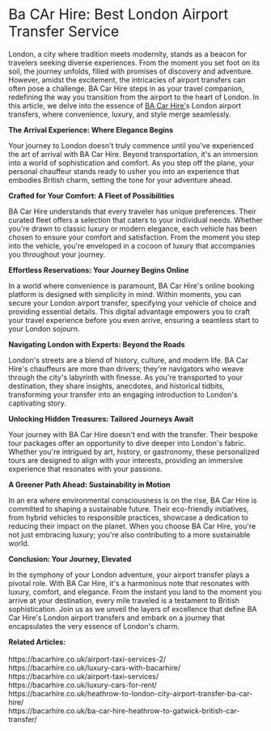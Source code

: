 <p>&nbsp;</p>
<h1><span style="font-weight: 400;">Ba CAr Hire: Best London Airport Transfer Service</span></h1>
<p><span style="font-weight: 400;">London, a city where tradition meets modernity, stands as a beacon for travelers seeking diverse experiences. From the moment you set foot on its soil, the journey unfolds, filled with promises of discovery and adventure. However, amidst the excitement, the intricacies of airport transfers can often pose a challenge. BA Car Hire steps in as your travel companion, redefining the way you transition from the airport to the heart of London. In this article, we delve into the essence of <a href="https://bacarhire.co.uk/">BA Car Hire'</a>s London airport transfers, where convenience, luxury, and style merge seamlessly.</span></p>
<p><strong>The Arrival Experience: Where Elegance Begins</strong></p>
<p><span style="font-weight: 400;">Your journey to London doesn't truly commence until you've experienced the art of arrival with BA Car Hire. Beyond transportation, it's an immersion into a world of sophistication and comfort. As you step off the plane, your personal chauffeur stands ready to usher you into an experience that embodies British charm, setting the tone for your adventure ahead.</span></p>
<p><strong>Crafted for Your Comfort: A Fleet of Possibilities</strong></p>
<p><span style="font-weight: 400;">BA Car Hire understands that every traveler has unique preferences. Their curated fleet offers a selection that caters to your individual needs. Whether you're drawn to classic luxury or modern elegance, each vehicle has been chosen to ensure your comfort and satisfaction. From the moment you step into the vehicle, you're enveloped in a cocoon of luxury that accompanies you throughout your journey.</span></p>
<p><strong>Effortless Reservations: Your Journey Begins Online</strong></p>
<p><span style="font-weight: 400;">In a world where convenience is paramount, BA Car Hire's online booking platform is designed with simplicity in mind. Within moments, you can secure your London airport transfer, specifying your vehicle of choice and providing essential details. This digital advantage empowers you to craft your travel experience before you even arrive, ensuring a seamless start to your London sojourn.</span></p>
<p><strong>Navigating London with Experts: Beyond the Roads</strong></p>
<p><span style="font-weight: 400;">London's streets are a blend of history, culture, and modern life. BA Car Hire's chauffeurs are more than drivers; they're navigators who weave through the city's labyrinth with finesse. As you're transported to your destination, they share insights, anecdotes, and historical tidbits, transforming your transfer into an engaging introduction to London's captivating story.</span></p>
<p><strong>Unlocking Hidden Treasures: Tailored Journeys Await</strong></p>
<p><span style="font-weight: 400;">Your journey with BA Car Hire doesn't end with the transfer. Their bespoke tour packages offer an opportunity to dive deeper into London's fabric. Whether you're intrigued by art, history, or gastronomy, these personalized tours are designed to align with your interests, providing an immersive experience that resonates with your passions.</span></p>
<p><strong>A Greener Path Ahead: Sustainability in Motion</strong></p>
<p><span style="font-weight: 400;">In an era where environmental consciousness is on the rise, BA Car Hire is committed to shaping a sustainable future. Their eco-friendly initiatives, from hybrid vehicles to responsible practices, showcase a dedication to reducing their impact on the planet. When you choose BA Car Hire, you're not just embracing luxury; you're also contributing to a more sustainable world.</span></p>
<p><strong>Conclusion: Your Journey, Elevated</strong></p>
<p><span style="font-weight: 400;">In the symphony of your London adventure, your airport transfer plays a pivotal role. With BA Car Hire, it's a harmonious note that resonates with luxury, comfort, and elegance. From the instant you land to the moment you arrive at your destination, every mile traveled is a testament to British sophistication. Join us as we unveil the layers of excellence that define BA Car Hire's London airport transfers and embark on a journey that encapsulates the very essence of London's charm.</span></p>
<p><span style="font-weight: 400;"><strong>Related Articles:</strong><br /><br />https://bacarhire.co.uk/airport-taxi-services-2/<br />https://bacarhire.co.uk/luxury-cars-with-bacarhire/<br />https://bacarhire.co.uk/airport-taxi-services/<br />https://bacarhire.co.uk/luxury-cars-for-rent/<br />https://bacarhire.co.uk/heathrow-to-london-city-airport-transfer-ba-car-hire/<br />https://bacarhire.co.uk/ba-car-hire-heathrow-to-gatwick-british-car-transfer/</span></p>
